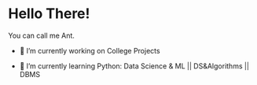 <h1> Hello There! </h1>

<div size='20px'> You can call me Ant. </div>


- 🔭 I’m currently working on College Projects

- 🌱 I’m currently learning Python: Data Science & ML || DS&Algorithms || DBMS

<!-- 👯 I’m looking to collaborate on  -->

<!-- 💬 Talk to me about  -->

<br>
